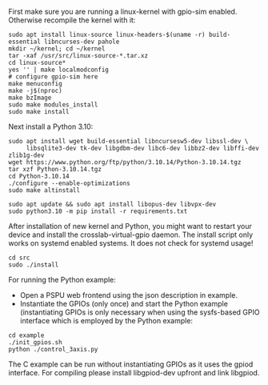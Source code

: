 First make sure you are running a linux-kernel with gpio-sim enabled.
Otherwise recompile the kernel with it:
```
sudo apt install linux-source linux-headers-$(uname -r) build-essential libncurses-dev pahole
mkdir ~/kernel; cd ~/kernel
tar -xaf /usr/src/linux-source-*.tar.xz
cd linux-source*
yes '' | make localmodconfig
# configure gpio-sim here
make menuconfig
make -j$(nproc)
make bzImage
sudo make modules_install
sudo make install
```

Next install a Python 3.10:
```
sudo apt install wget build-essential libncursesw5-dev libssl-dev \
     libsqlite3-dev tk-dev libgdbm-dev libc6-dev libbz2-dev libffi-dev zlib1g-dev
wget https://www.python.org/ftp/python/3.10.14/Python-3.10.14.tgz
tar xzf Python-3.10.14.tgz
cd Python-3.10.14
./configure --enable-optimizations
sudo make altinstall
```

```
sudo apt update && sudo apt install libopus-dev libvpx-dev
sudo python3.10 -m pip install -r requirements.txt
```

After installation of new kernel and Python, you might want to restart your device and install the crosslab-virtual-gpio daemon. The install script only works on systemd enabled systems. It does not check for systemd usage!
```
cd src
sudo ./install
```

For running the Python example:

* Open a PSPU web frontend using the json description in example.
* Instantiate the GPIOs (only once) and start the Python example (instantiating GPIOs is only necessary when using the sysfs-based GPIO interface which is employed by the Python example:
```
cd example
./init_gpios.sh
python ./control_3axis.py
```

The C example can be run without instantiating GPIOs as it uses the gpiod interface. For compiling please install libgpiod-dev upfront and
link libgpiod.

